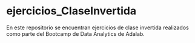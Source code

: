 # ejercicios_ClaseInvertida
En este repositorio se encuentran ejercicios de clase invertida realizados como parte del Bootcamp de Data Analytics de Adalab.
